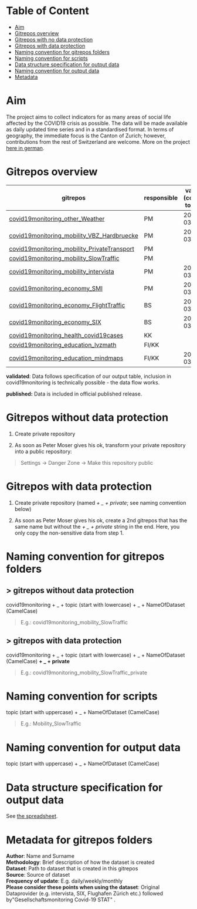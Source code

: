 # Table of Content

- [Aim](https://github.com/statistikZH/covid19monitoring/tree/master#aim) <br>
- [Gitrepos overview](https://github.com/statistikZH/covid19monitoring/tree/master#gitrepos-overview) <br>
- [Gitrepos with no data protection](https://github.com/statistikZH/covid19monitoring/tree/master#gitrepos-with-no-data-protection) <br>
- [Gitrepos with data protection](https://github.com/statistikZH/covid19monitoring/tree/master#gitrepos-with-data-protection) <br>
- [Naming convention for gitrepos folders](https://github.com/statistikZH/covid19monitoring/tree/master#naming-convention-for-gitrepos-folders) <br>
- [Naming convention for scripts](https://github.com/statistikZH/covid19monitoring/tree/master#naming-convention-for-scripts) <br>
- [Data structure specification for output data](https://github.com/statistikZH/covid19monitoring/tree/master#data-structure-specification-for-output-data) <br>
- [Naming convention for output data](https://github.com/statistikZH/covid19monitoring/tree/master#naming-convention-for--output-data) <br>
- [Metadata](https://github.com/statistikZH/covid19monitoring/tree/master#metadata) <br>

# Aim

The project aims to collect indicators for as many areas of social life affected by the COVID19 crisis as possible. The data will be made available as daily updated time series and in a standardised format. In terms of geography, the immediate focus is the Canton of Zurich; however, contributions from the rest of Switzerland are welcome. More on the project [here in german](https://statistikzh.github.io/covid19monitoring/).

# Gitrepos overview

| gitrepos  | responsible | validated (conforms to specs) |published|
| ------------- | ------------- | ------------- | ------------- |
| [covid19monitoring_other_Weather](https://github.com/statistikZH/covid19monitoring_other_Weather)  | PM | 2020-03-24 ||
| [covid19monitoring_mobility_VBZ_Hardbruecke](https://github.com/statistikZH/covid19monitoring_mobility_VBZ_Hardbruecke) | PM | 2020-03-30 ||
| [covid19monitoring_mobility_PrivateTransport](https://github.com/statistikZH/covid19monitoring_mobility_PrivateTransport)   | PM |   ||
| [covid19monitoring_mobility_SlowTraffic](https://github.com/statistikZH/covid19monitoring_mobility_SlowTraffic)   | PM |   ||
| [covid19monitoring_mobility_intervista](https://github.com/statistikZH/covid19monitoring_mobility_intervista)   | PM | 2020-03-25 ||
| [covid19monitoring_economy_SMI](https://github.com/statistikZH/covid19monitoring_economy_SMI)   | PM | 2020-03-26 ||
| [covid19monitoring_economy_FlightTraffic](https://github.com/statistikZH/covid19monitoring_economy_FlightTraffic)   | BS | 2020-03-26 ||
| [covid19monitoring_economy_SIX](https://github.com/statistikZH/covid19monitoring_economy_SIX)   | BS | 2020-03-30 ||
| [covid19monitoring_health_covid19cases](https://github.com/statistikZH/covid19monitoring_health_covid19cases)   | KK |  ||
| [covid19monitoring_education_lvzmath](https://github.com/bildungsmonitoringZH/covid19_edu_lmvzmath)   | FI/KK |  ||
| [covid19monitoring_education_mindmaps](https://github.com/bildungsmonitoringZH/covid19_edu_mindsteps)   | FI/KK | 2020-03_30 ||


**validated**: Data follows specification of our output table, inclusion in covid19monitoring is technically possible - the data flow works.

**published:** Data is included in official published release.

<!---
# Our github procedure 

![](methodology.jpg)
--->

# Gitrepos without data protection

1. Create private repository <br>

2. As soon as Peter Moser gives his ok, transform your private repository into a public repository: 

> Settings -> Danger Zone -> Make this repository public

# Gitrepos with data protection

1. Create private repository  (named *+ _ + private*; see naming convention below) <br>

2. As soon as Peter Moser gives his ok, create a 2nd gitrepos that has the same name but without the *+ _ + private* string in the end. Here, you only copy the non-sensitive data from step 1. 

# Naming convention for gitrepos folders

## > gitrepos without data protection

covid19monitoring  + _ +   topic (start with lowercase)  + _ +  NameOfDataset (CamelCase)<br>

> E.g.: covid19monitoring_mobility_SlowTraffic

## > gitrepos with data protection

covid19monitoring  + _ +   topic (start with lowercase)  + _ +  NameOfDataset (CamelCase) **+ _ + private** <br>

> E.g.: covid19monitoring_mobility_SlowTraffic_private

# Naming convention for scripts

topic (start with uppercase) + _ +  NameOfDataset (CamelCase) <br>

> E.g.: Mobility_SlowTraffic

# Naming convention for  output data

topic (start with uppercase) + _ + NameOfDataset (CamelCase)

# Data structure specification for output data

See [the spreadsheet](https://docs.google.com/spreadsheets/d/16bmV79jLgKt_miaFbQpSAcGBkqYA0pWXbmFviaTZUuk/edit#gid=0). 


<!---
# Template for GiHub Page

The template for our GitHub Page can be found [here](https://github.com/statistikZH/covid19monitoring/blob/master/Template_GitHubPages.Rmd). This template generates the following [GitHub Pages](https://statistikzh.github.io/covid19monitoring/). 
--->

# Metadata for gitrepos folders

**Author**: Name and Surname <br>
**Methodology**: Brief description of how the dataset is created <br>
**Dataset**: Path to dataset that is created in this gitrepos <br>
**Source**: Source of dataset <br>
**Frequency of update**: E.g. daily/weekly/monthly <br>
**Please consider these points when using the dataset**: 
Original Dataprovider (e.g. intervista, SIX, Flughafen Zürich etc.)  followed by"Gesellschaftsmonitoring Covid-19 STAT"
.<br>

